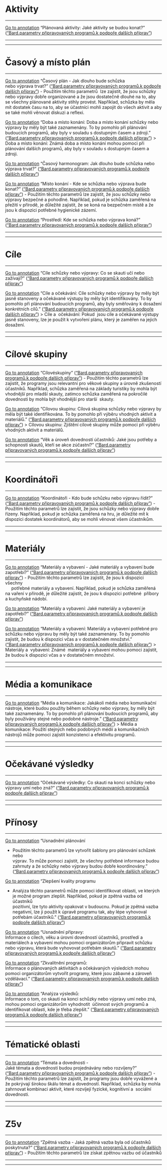 # Aktivity

---

[Go to annotation](zotero://open-pdf/library/items/I8J9NAYY?page=&annotation=IUY7U3B6) “Plánovaná aktivity: Jaké aktivity se budou konat?” ([“Bard.parametry připravovaných programů.k podpoře dalších příprav”](zotero://select/library/items/2AHJHWBJ))

---

---

# Časový a místo plán

---

[Go to annotation](zotero://open-pdf/library/items/I8J9NAYY?page=&annotation=U7GZSPJH) “Časový plán - Jak dlouho bude schůzka  
nebo výprava trvat?” ([“Bard.parametry připravovaných programů.k podpoře dalších příprav”](zotero://select/library/items/2AHJHWBJ)) - Použitím těchto parametrů  lze zajistit, že jsou schůzky nebo výpravy dobře organizované a že jsou dostatečně dlouhé na to, aby se všechny plánované aktivity stihly provést. Například, schůzka by měla mít dostatek času na to, aby se účastníci mohli zapojit do všech aktivit a aby se také mohli věnovat diskuzi a reflexi.

[Go to annotation](zotero://open-pdf/library/items/I8J9NAYY?page=&annotation=F6NJ546J) “Doba a místo konání: Doba a místo konání schůzky nebo výpravy by měly být také zaznamenány. To by pomohlo při plánování  budoucích programů, aby byly v souladu s dostupným časem a zdroji.” ([“Bard.parametry připravovaných programů.k podpoře dalších příprav”](zotero://select/library/items/2AHJHWBJ)) > Doba a místo konání: Známá doba a místo konání mohou pomoci při plánování dalších programů, aby byly v souladu s dostupným časem a zdroji.

[Go to annotation](zotero://open-pdf/library/items/I8J9NAYY?page=&annotation=UG3XHTZE) “Časový harmonogram: Jak dlouho bude schůzka nebo výprava trvat?” ([“Bard.parametry připravovaných programů.k podpoře dalších příprav”](zotero://select/library/items/2AHJHWBJ))

[Go to annotation](zotero://open-pdf/library/items/I8J9NAYY?page=&annotation=HAKIHM7W) “Místo konání - Kde se schůzka nebo výprava bude konat?” ([“Bard.parametry připravovaných programů.k podpoře dalších příprav”](zotero://select/library/items/2AHJHWBJ)) - Použitím těchto parametrů lze zajistit, že jsou schůzky nebo výpravy bezpečné a pohodlné. Například, pokud je schůzka zaměřená na přežití v přírodě, je důležité zajistit, že se koná na bezpečném místě a že jsou k dispozici potřebné hygienické zázemí.

[Go to annotation](zotero://open-pdf/library/items/I8J9NAYY?page=&annotation=WSMSW68M) “Prostředí: Kde se schůzka nebo výprava koná?” ([“Bard.parametry připravovaných programů.k podpoře dalších příprav”](zotero://select/library/items/2AHJHWBJ))

---

---

# Cíle

---

[Go to annotation](zotero://open-pdf/library/items/I8J9NAYY?page=&annotation=FJ4I3PYW) “Cíle schůzky nebo výpravy: Co se skauti učí nebo zažívají?” ([“Bard.parametry připravovaných programů.k podpoře dalších příprav”](zotero://select/library/items/2AHJHWBJ))

[Go to annotation](zotero://open-pdf/library/items/I8J9NAYY?page=&annotation=LSU4Z59N) “Cíle a očekávání: Cíle schůzky nebo výpravy by měly být jasně stanoveny a očekávané výstupy by měly být identifikovány. To by pomohlo při plánování budoucích programů, aby byly směřovány k dosažení konkrétních cílů.” ([“Bard.parametry připravovaných programů.k podpoře dalších příprav”](zotero://select/library/items/2AHJHWBJ)) > Cíle a  očekávání: Pokud  jsou cíle a očekávané výstupy jasně stanoveny, lze je použít k vytvoření plánu, který je zaměřen na jejich dosažení.

---

---

# Cílové skupiny

---

[Go to annotation](zotero://open-pdf/library/items/I8J9NAYY?page=&annotation=XMLGEPNH) “Cílovéskupiny” ([“Bard.parametry připravovaných programů.k podpoře dalších příprav”](zotero://select/library/items/2AHJHWBJ)) - Použitím těchto parametrů lze zajistit, že programy jsou relevantní pro věkové skupiny a úrovně zkušeností účastníků. Například, schůzka zaměřená na základy turistiky by mohla být vhodnější pro mladší skauty, zatímco schůzka zaměřená na pokročilé dovednosti by mohla být vhodnější pro starší  skauty.

[Go to annotation](zotero://open-pdf/library/items/I8J9NAYY?page=&annotation=489ZBTU7) “Cílovou skupinu: Cílová skupina schůzky nebo výpravy by měla být také identifikována. To by pomohlo při výběru vhodných aktivit a materiálů.” ([“Bard.parametry připravovaných programů.k podpoře dalších příprav”](zotero://select/library/items/2AHJHWBJ)) > Cílovou skupinu: Zjištění cílové skupiny může pomoci při výběru vhodných aktivit a materiálů.

[Go to annotation](zotero://open-pdf/library/items/I8J9NAYY?page=&annotation=DC7H96I6) “Věk a úroveň dovedností účastníků: Jaké jsou potřeby a schopnosti skautů, kteří se akce zúčastní?” ([“Bard.parametry připravovaných programů.k podpoře dalších příprav”](zotero://select/library/items/2AHJHWBJ))

---

---

# Koordinátoři

---

[Go to annotation](zotero://open-pdf/library/items/I8J9NAYY?page=&annotation=QNN432MA) “Koordinátoři - Kdo bude schůzku nebo výpravu řídit?” ([“Bard.parametry připravovaných programů.k podpoře dalších příprav”](zotero://select/library/items/2AHJHWBJ)) - Použitím těchto parametrů lze zajistit, že jsou schůzky nebo výpravy dobře řízeny. Například, pokud je schůzka zaměřená na hru, je důležité mít k dispozici dostatek koordinátorů, aby se mohli věnovat všem účastníkům.

---

---

# Materiály

---

[Go to annotation](zotero://open-pdf/library/items/I8J9NAYY?page=&annotation=K2N2NLZV) “Materiály a vybavení - Jaké materiály a vybavení bude zapotřebí?” ([“Bard.parametry připravovaných programů.k podpoře dalších příprav”](zotero://select/library/items/2AHJHWBJ)) - Použitím těchto parametrů lze zajistit, že jsou k dispozici všechny  
     potřebné materiály a vybavení. Například, pokud je schůzka zaměřená na vaření v přírodě, je důležité zajistit, že jsou k dispozici potřebné  příbory a kuchyňské nádobí.

[Go to annotation](zotero://open-pdf/library/items/I8J9NAYY?page=&annotation=BGEGVHP6) “Materiály a vybavení: Jaké materiály a vybavení je zapotřebí?” ([“Bard.parametry připravovaných programů.k podpoře dalších příprav”](zotero://select/library/items/2AHJHWBJ))

[Go to annotation](zotero://open-pdf/library/items/I8J9NAYY?page=&annotation=Y4YDU8DD) “Materiály a vybavení: Materiály a vybavení potřebné pro schůzku nebo výpravu by měly být také zaznamenány. To by pomohlo zajistit, že budou k dispozici včas a v dostatečném množství.” ([“Bard.parametry připravovaných programů.k podpoře dalších příprav”](zotero://select/library/items/2AHJHWBJ)) > Materiály a  vybavení: Známé  materiály a vybavení mohou pomoci zajistit, že budou k dispozici včas a v dostatečném množství.

---

---

# Média a komunikace

---

[Go to annotation](zotero://open-pdf/library/items/I8J9NAYY?page=&annotation=P33QQPB4) “Média a komunikace: Jakákoli média nebo komunikační nástroje, které budou použity během schůzky nebo výpravy, by měly být také zaznamenány. To by pomohlo při plánování budoucích programů, aby byly používány stejné nebo podobné nástroje.” ([“Bard.parametry připravovaných programů.k podpoře dalších příprav”](zotero://select/library/items/2AHJHWBJ)) > Média a komunikace: Použití stejných nebo podobných médií a komunikačních nástrojů může pomoci zajistit konzistenci a efektivitu programů.

---

---

# Očekávané výsledky

---

[Go to annotation](zotero://open-pdf/library/items/I8J9NAYY?page=&annotation=NRSVJFYD) “Očekávané výsledky: Co skauti na konci schůzky nebo výpravy umí nebo zná?” ([“Bard.parametry připravovaných programů.k podpoře dalších příprav”](zotero://select/library/items/2AHJHWBJ))

---

---

# Přínosy

---

[Go to annotation](zotero://open-pdf/library/items/I8J9NAYY?page=&annotation=5NFTQPSM) “Usnadnění plánování  
  
- Použitím těchto parametrů lze vytvořit šablony pro plánování schůzek nebo  
výprav. To může pomoci zajistit, že všechny potřebné informace budou  
zahrnuty a že schůzky nebo výpravy budou dobře koordinovány.” ([“Bard.parametry připravovaných programů.k podpoře dalších příprav”](zotero://select/library/items/2AHJHWBJ))

[Go to annotation](zotero://open-pdf/library/items/I8J9NAYY?page=&annotation=ISV73DJW) “Zlepšení kvality programu  
- Analýza těchto parametrů může pomoci identifikovat oblasti, ve kterých  
je možné program zlepšit. Například, pokud je zpětná vazba od účastníků  
pozitivní, lze tyto aktivity opakovat v budoucnu. Pokud je zpětná vazba  
negativní, lze ji použít k úpravě programu tak, aby lépe vyhovoval  
potřebám účastníků.” ([“Bard.parametry připravovaných programů.k podpoře dalších příprav”](zotero://select/library/items/2AHJHWBJ))

[Go to annotation](zotero://open-pdf/library/items/I8J9NAYY?page=&annotation=Q6JN3VET) “Usnadnění přípravy:  
Informace o cílech, věku a úrovni dovedností účastníků, prostředí a materiálech a vybavení mohou pomoci organizátorům připravit schůzku nebo výpravu, která bude vyhovovat potřebám skautů.” ([“Bard.parametry připravovaných programů.k podpoře dalších příprav”](zotero://select/library/items/2AHJHWBJ))

[Go to annotation](zotero://open-pdf/library/items/I8J9NAYY?page=&annotation=VP7X6A28) “Zkvalitnění programů:  
Informace o plánovaných aktivitách a očekávaných výsledcích mohou pomoci organizátorům vytvořit programy, které jsou zábavné a zároveň vzdělávací.” ([“Bard.parametry připravovaných programů.k podpoře dalších příprav”](zotero://select/library/items/2AHJHWBJ))

[Go to annotation](zotero://open-pdf/library/items/I8J9NAYY?page=&annotation=XR2LIGKX) “Analýza výsledků:  
Informace o tom, co skauti na konci schůzky nebo výpravy umí nebo zná, mohou pomoci organizátorům vyhodnotit  účinnost svých programů a  
identifikovat oblasti, kde je třeba zlepšit.” ([“Bard.parametry připravovaných programů.k podpoře dalších příprav”](zotero://select/library/items/2AHJHWBJ))

---

---

# Tématické oblasti

---

[Go to annotation](zotero://open-pdf/library/items/I8J9NAYY?page=&annotation=RIP2RFLV) “Témata a dovednosti -  
Jaké témata a dovednosti budou projednávány nebo rozvíjeny?” ([“Bard.parametry připravovaných programů.k podpoře dalších příprav”](zotero://select/library/items/2AHJHWBJ)) - Použitím těchto parametrů lze zajistit, že programy jsou dobře vyvážené a že pokrývají širokou škálu témat a dovedností. Například, schůzka by mohla  zahrnovat kombinaci aktivit, které rozvíjejí fyzické, kognitivní a  sociální dovednosti.

---

---

# Z5v

---

[Go to annotation](zotero://open-pdf/library/items/I8J9NAYY?page=&annotation=2IDDAYQH) “Zpětná vazba - Jaká zpětná vazba byla od účastníků poskytnuta?” ([“Bard.parametry připravovaných programů.k podpoře dalších příprav”](zotero://select/library/items/2AHJHWBJ)) - Použitím těchto parametrů lze získat zpětnou vazbu od účastníků

---

---
